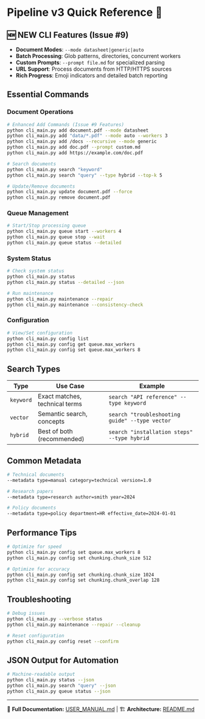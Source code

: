 # Pipeline v3 Quick Reference 🚀

## 🆕 NEW CLI Features (Issue #9)
- **Document Modes**: `--mode datasheet|generic|auto`
- **Batch Processing**: Glob patterns, directories, concurrent workers
- **Custom Prompts**: `--prompt file.md` for specialized parsing
- **URL Support**: Process documents from HTTP/HTTPS sources
- **Rich Progress**: Emoji indicators and detailed batch reporting

## Essential Commands

### Document Operations
```bash
# Enhanced Add Commands (Issue #9 Features)
python cli_main.py add document.pdf --mode datasheet
python cli_main.py add "data/*.pdf" --mode auto --workers 3
python cli_main.py add /docs --recursive --mode generic
python cli_main.py add doc.pdf --prompt custom.md
python cli_main.py add https://example.com/doc.pdf

# Search documents  
python cli_main.py search "keyword"
python cli_main.py search "query" --type hybrid --top-k 5

# Update/Remove documents
python cli_main.py update document.pdf --force
python cli_main.py remove document.pdf
```

### Queue Management
```bash
# Start/Stop processing queue
python cli_main.py queue start --workers 4
python cli_main.py queue stop --wait
python cli_main.py queue status --detailed
```

### System Status
```bash
# Check system status
python cli_main.py status
python cli_main.py status --detailed --json

# Run maintenance
python cli_main.py maintenance --repair
python cli_main.py maintenance --consistency-check
```

### Configuration
```bash
# View/Set configuration
python cli_main.py config list
python cli_main.py config get queue.max_workers
python cli_main.py config set queue.max_workers 8
```

## Search Types

| Type | Use Case | Example |
|------|----------|---------|
| `keyword` | Exact matches, technical terms | `search "API reference" --type keyword` |
| `vector` | Semantic search, concepts | `search "troubleshooting guide" --type vector` |
| `hybrid` | Best of both (recommended) | `search "installation steps" --type hybrid` |

## Common Metadata

```bash
# Technical documents
--metadata type=manual category=technical version=1.0

# Research papers  
--metadata type=research author=smith year=2024

# Policy documents
--metadata type=policy department=HR effective_date=2024-01-01
```

## Performance Tips

```bash
# Optimize for speed
python cli_main.py config set queue.max_workers 8
python cli_main.py config set chunking.chunk_size 512

# Optimize for accuracy
python cli_main.py config set chunking.chunk_size 1024
python cli_main.py config set chunking.chunk_overlap 128
```

## Troubleshooting

```bash
# Debug issues
python cli_main.py --verbose status
python cli_main.py maintenance --repair --cleanup

# Reset configuration
python cli_main.py config reset --confirm
```

## JSON Output for Automation

```bash
# Machine-readable output
python cli_main.py status --json
python cli_main.py search "query" --json
python cli_main.py queue status --json
```

---
📖 **Full Documentation:** [USER_MANUAL.md](./USER_MANUAL.md) | 🏗️ **Architecture:** [README.md](./README.md)